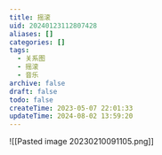 ```yaml
---
title: 摇滚
uid: 20240123112807428
aliases: []
categories: []
tags:
  - 关系图
  - 摇滚
  - 音乐
archive: false
draft: false
todo: false
createTime: 2023-05-07 22:01:33
updateTime: 2024-08-02 13:59:20
---
```


![[Pasted image 20230210091105.png]]
